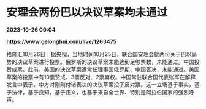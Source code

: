 # 安理会两份巴以决议草案均未通过

**2023-10-26 00:04**

**https://www.gelonghui.com/live/1263475**

格隆汇10月26日｜据央视，当地时间10月25日，联合国安理会就两份关于巴以局势的决议草案进行投票。俄罗斯的决议草案未能达到足够票数，未能通过。中国投赞成票。此前，美国的决议草案遭常任理事国俄罗斯、中国否决，未能通过。美国草案的投票中有10票赞成、3票反对、2票弃权。中国常驻联合国代表张军在解释发言中表示，中方对刚刚付诸表决的决议草案投了反对票。这一立场基于事实，基于法律，基于良知，基于正义，也基于来自全世界、特别是阿拉伯国家的强烈呼声。
